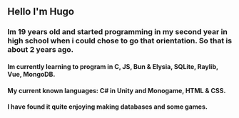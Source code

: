 ## Hello I'm Hugo

### Im 19 years old and started programming in my second year in high school when i could chose to go that orientation. So that is about 2 years ago.
#### Im currently learning to program in C, JS, Bun & Elysia, SQLite, Raylib, Vue, MongoDB.

#### My current known languages: C# in Unity and Monogame, HTML & CSS.

#### I have found it quite enjoying making databases and some games.

